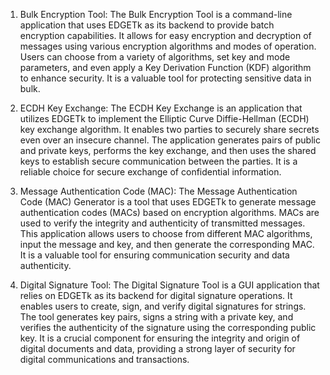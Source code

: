 1. Bulk Encryption Tool: The Bulk Encryption Tool is a command-line application that uses EDGETk as its backend to provide batch encryption capabilities. It allows for easy encryption and decryption of messages using various encryption algorithms and modes of operation. Users can choose from a variety of algorithms, set key and mode parameters, and even apply a Key Derivation Function (KDF) algorithm to enhance security. It is a valuable tool for protecting sensitive data in bulk.

2. ECDH Key Exchange: The ECDH Key Exchange is an application that utilizes EDGETk to implement the Elliptic Curve Diffie-Hellman (ECDH) key exchange algorithm. It enables two parties to securely share secrets even over an insecure channel. The application generates pairs of public and private keys, performs the key exchange, and then uses the shared keys to establish secure communication between the parties. It is a reliable choice for secure exchange of confidential information.

3. Message Authentication Code (MAC): The Message Authentication Code (MAC) Generator is a tool that uses EDGETk to generate message authentication codes (MACs) based on encryption algorithms. MACs are used to verify the integrity and authenticity of transmitted messages. This application allows users to choose from different MAC algorithms, input the message and key, and then generate the corresponding MAC. It is a valuable tool for ensuring communication security and data authenticity.

4. Digital Signature Tool: The Digital Signature Tool is a GUI application that relies on EDGETk as its backend for digital signature operations. It enables users to create, sign, and verify digital signatures for strings. The tool generates key pairs, signs a string with a private key, and verifies the authenticity of the signature using the corresponding public key. It is a crucial component for ensuring the integrity and origin of digital documents and data, providing a strong layer of security for digital communications and transactions.
